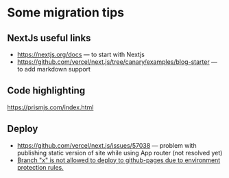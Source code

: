 # Some migration tips

## NextJs useful links

* https://nextjs.org/docs — to start with Nextjs
* https://github.com/vercel/next.js/tree/canary/examples/blog-starter — to add markdown support

## Code highlighting

https://prismjs.com/index.html


## Deploy

* https://github.com/vercel/next.js/issues/57038 — problem with publishing static version of site while using App router (not resolved yet)
* [Branch "x" is not allowed to deploy to github-pages due to environment protection rules.](https://github.com/orgs/community/discussions/39054)
